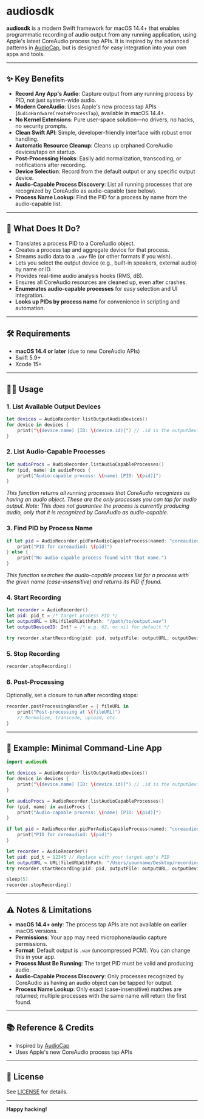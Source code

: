 # audiosdk

**audiosdk** is a modern Swift framework for macOS 14.4+ that enables programmatic recording of audio output from any running application, using Apple's latest CoreAudio process tap APIs. It is inspired by the advanced patterns in [AudioCap](https://github.com/insidegui/AudioCap), but is designed for easy integration into your own apps and tools.

---

## ✨ Key Benefits

- **Record Any App's Audio**: Capture output from any running process by PID, not just system-wide audio.
- **Modern CoreAudio**: Uses Apple's new process tap APIs (`AudioHardwareCreateProcessTap`), available in macOS 14.4+.
- **No Kernel Extensions**: Pure user-space solution—no drivers, no hacks, no security prompts.
- **Clean Swift API**: Simple, developer-friendly interface with robust error handling.
- **Automatic Resource Cleanup**: Cleans up orphaned CoreAudio devices/taps on startup.
- **Post-Processing Hooks**: Easily add normalization, transcoding, or notifications after recording.
- **Device Selection**: Record from the default output or any specific output device.
- **Audio-Capable Process Discovery**: List all running processes that are recognized by CoreAudio as audio-capable (see below).
- **Process Name Lookup**: Find the PID for a process by name from the audio-capable list.

---

## 🚀 What Does It Do?

- Translates a process PID to a CoreAudio object.
- Creates a process tap and aggregate device for that process.
- Streams audio data to a `.wav` file (or other formats if you wish).
- Lets you select the output device (e.g., built-in speakers, external audio) by name or ID.
- Provides real-time audio analysis hooks (RMS, dB).
- Ensures all CoreAudio resources are cleaned up, even after crashes.
- **Enumerates audio-capable processes** for easy selection and UI integration.
- **Looks up PIDs by process name** for convenience in scripting and automation.

---

## 🛠️ Requirements

- **macOS 14.4 or later** (due to new CoreAudio APIs)
- Swift 5.9+
- Xcode 15+

---

## 🧑‍💻 Usage

### 1. List Available Output Devices

```swift
let devices = AudioRecorder.listOutputAudioDevices()
for device in devices {
    print("\(device.name) [ID: \(device.id)]") // .id is the outputDeviceID
}
```

### 2. List Audio-Capable Processes

```swift
let audioProcs = AudioRecorder.listAudioCapableProcesses()
for (pid, name) in audioProcs {
    print("Audio-capable process: \(name) [PID: \(pid)]")
}
```

*This function returns all running processes that CoreAudio recognizes as having an audio object. These are the only processes you can tap for audio output. Note: This does not guarantee the process is currently producing audio, only that it is recognized by CoreAudio as audio-capable.*

### 3. Find PID by Process Name

```swift
if let pid = AudioRecorder.pidForAudioCapableProcess(named: "coreaudiod") {
    print("PID for coreaudiod: \(pid)")
} else {
    print("No audio-capable process found with that name.")
}
```

*This function searches the audio-capable process list for a process with the given name (case-insensitive) and returns its PID if found.*

### 4. Start Recording

```swift
let recorder = AudioRecorder()
let pid: pid_t = /* target process PID */
let outputURL = URL(fileURLWithPath: "/path/to/output.wav")
let outputDeviceID: Int? = /* e.g. 62, or nil for default */

try recorder.startRecording(pid: pid, outputFile: outputURL, outputDeviceID: outputDeviceID)
```

### 5. Stop Recording

```swift
recorder.stopRecording()
```

### 6. Post-Processing

Optionally, set a closure to run after recording stops:

```swift
recorder.postProcessingHandler = { fileURL in
    print("Post-processing at \(fileURL)")
    // Normalize, transcode, upload, etc.
}
```

---

## 🧩 Example: Minimal Command-Line App

```swift
import audiosdk

let devices = AudioRecorder.listOutputAudioDevices()
for device in devices {
    print("\(device.name) [ID: \(device.id)]") // .id is the outputDeviceID
}

let audioProcs = AudioRecorder.listAudioCapableProcesses()
for (pid, name) in audioProcs {
    print("Audio-capable process: \(name) [PID: \(pid)]")
}

if let pid = AudioRecorder.pidForAudioCapableProcess(named: "coreaudiod") {
    print("PID for coreaudiod: \(pid)")
}

let recorder = AudioRecorder()
let pid: pid_t = 12345 // Replace with your target app's PID
let outputURL = URL(fileURLWithPath: "/Users/yourname/Desktop/recording.wav")
try recorder.startRecording(pid: pid, outputFile: outputURL, outputDeviceID: 62) // Use your outputDeviceID

sleep(5)
recorder.stopRecording()
```

---

## ⚠️ Notes & Limitations

- **macOS 14.4+ only**: The process tap APIs are not available on earlier macOS versions.
- **Permissions**: Your app may need microphone/audio capture permissions.
- **Format**: Default output is `.wav` (uncompressed PCM). You can change this in your app.
- **Process Must Be Running**: The target PID must be valid and producing audio.
- **Audio-Capable Process Discovery**: Only processes recognized by CoreAudio as having an audio object can be tapped for output.
- **Process Name Lookup**: Only exact (case-insensitive) matches are returned; multiple processes with the same name will return the first found.

---

## 📚 Reference & Credits

- Inspired by [AudioCap](https://github.com/insidegui/AudioCap)
- Uses Apple's new CoreAudio process tap APIs

---

## 📝 License

See [LICENSE](LICENSE) for details.

---



**Happy hacking!**